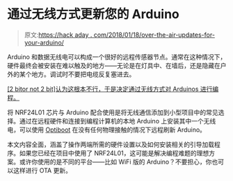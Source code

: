 # 通过无线方式更新您的 Arduino

> 原文:[https://hack aday . com/2018/01/18/over-the-air-updates-for-your-arduino/](https://hackaday.com/2018/01/18/over-the-air-updates-for-your-arduino/)

Arduino 和数据无线电可以构成一个很好的远程传感器节点。通常在这种情况下，硬件最终会被安装在难以触及的地方——无论是在灯具中、在墙后，还是隐藏在户外的某个地方。调试时不要把电缆反复塞进去。

[[2 bitor not 2 bit]认为这根本不行，于是决定通过无线方式对 Arduinos 进行编程。](https://www.2bitornot2bit.com/blog/arduino-bootloader-with-ota-over-the-air-support-over-nrf24l01)

将 NRF24L01 芯片与 Arduino 配合使用是将无线通信添加到小型项目中的常见选择。通过在远程硬件和连接到编程计算机的本地 Arduino 上安装其中一个无线电，可以使用 [Optiboot](https://github.com/Optiboot/optiboot) 在没有任何物理接触的情况下远程刷新 Arduino。

本文内容全面，涵盖了操作两端所需的硬件设置以及如何安装相关的引导加载程序。如果您已经在项目中使用了 NRF24L01，这可能是解决编程难题的理想方案。或许你使用的是不同的平台——比如 WiFi 版的 Arduino？不要担心，你也可以这样进行 OTA 更新。